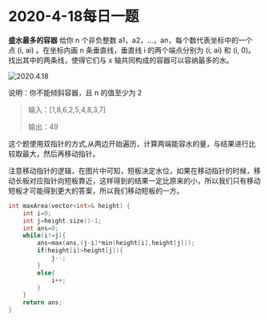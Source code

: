 # 2020-4-18每日一题
**盛水最多的容器**
给你 n 个非负整数 a1，a2，...，an，每个数代表坐标中的一个点 (i, ai) 。在坐标内画 n 条垂直线，垂直线 i 的两个端点分别为 (i, ai) 和 (i, 0)。找出其中的两条线，使得它们与 x 轴共同构成的容器可以容纳最多的水。

![2020.4.18](/img/leetcode/20200418.jpg)

说明：你不能倾斜容器，且 n 的值至少为 2

> 输入：[1,8,6,2,5,4,8,3,7]
> 
> 输出：49

这个题使用双指针的方式,从两边开始遍历，计算两端能容水的量，与结果进行比较取最大，然后再移动指针。

注意移动指针的逻辑，在图片中可知，短板决定水位，如果在移动指针的时候，移动长板对应指针向短板靠近，这样得到的结果一定比原来的小，所以我们只有移动短板才可能得到更大的答案，所以我们移动短板的一方。
```cpp
int maxArea(vector<int>& height) {
    int i=0;
    int j=height.size()-1;
    int ans=0;
    while(i!=j){
        ans=max(ans,(j-i)*min(height[i],height[j]));
        if(height[i]>height[j]){
            j--;
        }
        else{
            i++;
        }
    } 
    return ans;
}
```